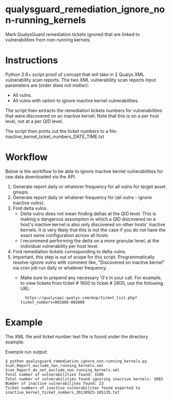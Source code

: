 qualysguard_remediation_ignore_non-running_kernels
==================================================

Mark QualysGuard remediation tickets ignored that are linked to vulnerabilities from non-running kernels.

Instructions
=====

Python 2.6+ script proof of concept that will take in 2 Qualys XML vulnerability scan reports. The two XML vulnerability scan reports input parameters are (order does not matter):

- All vulns.
- All vulns with option to ignore inactive kernel vulnerabilities.

The script then extracts the remediation tickets numbers for vulnerabilities that were discovered on an inactive kernel. Note that this is on a per host level, not at a per QID level.

The script then prints out the ticket numbers to a file: inactive_kernel_ticket_numbers_DATE_TIME.txt

Workflow
========

Below is the workflow to be able to ignore inactive kernel vulnerabilities for raw data downloaded via the API.

1. Generate report daily or whatever frequency for all vulns for target asset groups.
2. Generate report daily or whatever frequency for (all vulns -  ignore inactive vulns).
3. Find delta vulns.
    - Delta vulns does not mean finding deltas at the QID level. This is making a dangerous assumption in which a QID discovered on a host's inactive kernel is also only discovered on other hosts' inactive kernels. It is very likely that this is not the case if you do not have the exact same configuration across all hosts.
    - I recommend performing the delta on a more granular level, at the individual vulnerability per host level.
4. Find remediation tickets corresponding to delta vulns.
5. Important, this step is out of scope for this script. Programmatically resolve-ignore vulns with comment like, "Discovered on inactive kernel" via cron job run daily or whatever frequency.
    - Make sure to prepend any necessary '0's in your call. For example, to view tickets from ticket # 1800 to ticket # 2800, use the following URL:

            https://qualysapi.qualys.com/msp/ticket_list.php?ticket_numbers=001800-002800


Example
=======

The XML file and ticket number text file is found under the directory example.

Example run output:

	$ python qualysguard_remediation_ignore_non-running_kernels.py Scan_Report_exclude_non_running_kernels.xml Scan_Report_do_not_exclude_non_running_kernels.xml 
	Total number of vulnerabilities found: 3106
	Total number of vulnerabilities found ignoring inactive kernels: 3083
	Number of inactive vulnerabilites found: 23
	Ticket numbers of inactive vulnerabilites found exported to inactive_kernel_ticket_numbers_20130925-105135.txt
